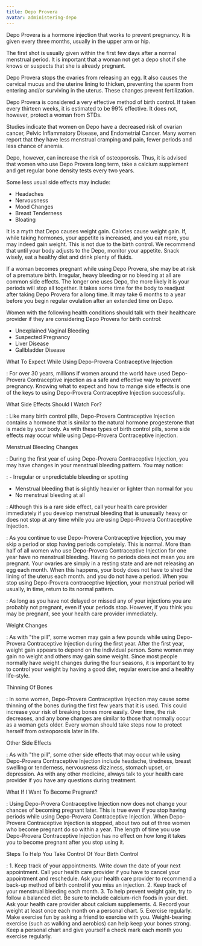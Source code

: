 ```yaml
---
title: Depo Provera
avatar: administering-depo
---
```


Depo Provera is a hormone injection that works to prevent pregnancy.  It
is given every three months, usually in the upper arm or hip.

The first shot is usually given within the first few days after a normal
menstrual period.  It is important that a woman not get a depo shot if
she knows or suspects that she is already pregnant.

Depo Provera stops the ovaries from releasing an egg.  It also causes
the cervical mucus and the uterine lining to thicken, preventing the
sperm from entering and/or surviving in the uterus.  These changes
prevent fertilization.

Depo Provera is considered a very effective method of birth control.  If
taken every thirteen weeks, it is estimated to be 99% effective.  It
does not, however, protect a woman from STDs.

Studies indicate that women on Depo have a decreased risk of ovarian
cancer, Pelvic Inflammatory Disease, and Endometrial Cancer.  Many women
report that they have less menstrual cramping and pain, fewer periods
and less chance of anemia.

Depo, however, can increase the risk of osteoporosis.  Thus, it is
advised that women who use Depo Provera long term, take a calcium
supplement and get regular bone density tests every two years.

Some less usual side effects may include:

- Headaches
- Nervousness
- Mood Changes
- Breast Tenderness
- Bloating

It is a myth that Depo causes weight gain.  Calories cause weight gain.
If, while taking hormones, your appetite is increased, and you eat more,
you may indeed gain weight.  This is not due to the birth control.  We
recommend that until your body adjusts to the Depo, monitor your
appetite.  Snack wisely, eat a healthy diet and drink plenty of fluids.

If a woman becomes pregnant while using Depo Provera, she may be at risk
of a premature birth.  Irregular, heavy bleeding or no bleeding at all
are common side effects.  The longer one uses Depo, the more likely it
is your periods will stop all together.  It takes some time for the body
to readjust after taking Depo Provera for a long time.  It may take 6
months to a year before you begin regular ovulation after an extended
time on Depo.

Women with the following health conditions should talk with their
healthcare provider if they are considering Depo Provera for birth
control:

- Unexplained Vaginal Bleeding
- Suspected Pregnancy
- Liver Disease
- Gallbladder Disease

What To Expect While Using Depo-Provera Contraceptive Injection

: For over 30 years, millions if women around the world have used
Depo-Provera Contraceptive injection as a safe and effective way to
prevent pregnancy.  Knowing what to expect and how to mange side effects
is one of the keys to using Depo-Provera Contraceptive Injection
successfully.

What Side Effects Should I Watch For?

: Like many birth control pills, Depo-Provera Contraceptive Injection
contains a hormone that is similar to the natural hormone progesterone
that is made by your body.  As with these types of birth control pills,
some side effects may occur while using Depo-Provera Contraceptive
injection.

Menstrual Bleeding Changes

: During the first year of using Depo-Provera Contraceptive Injection,
you may have changes in your menstrual bleeding pattern.  You may
notice:

: - Irregular or unpredictable bleeding or spotting
- Menstrual bleeding that is slightly heavier or lighter than normal for
  you
- No menstrual bleeding at all

: Although this is a rare side effect, call your health care provider
immediately if you develop menstrual bleeding that is unusually heavy or
does not stop at any time while you are using Depo-Provera Contraceptive
Injection.

: As you continue to use Depo-Provera Contraceptive Injection, you may
skip a period or stop having periods completely.  This is normal.  More
than half of all women who use Depo-Provera Contraceptive Injection for
one year have no menstrual bleeding.  Having no periods does not mean
you are pregnant.  Your ovaries are simply in a resting state and are
not releasing an egg each month.  When this happens, your body does not
have to shed the lining of the uterus each month. and you do  not have a
period.  When you stop using Depo-Provera contraceptive Injection, your
menstrual period will usually, in time, return to its normal pattern.

: As long as you have not delayed or missed any of your injections you
are probably not pregnant, even if your periods stop.  However, if you
think you may be pregnant, see your health care provider immediately.

Weight Changes

: As with "the pill", some women may gain a few pounds while using
Depo-Provera Contraceptive Injection during the first year.  After the
first year, weight gain appears to depend on the individual person.
Some women may gain no weight and others may gain some weight.  Since
most people normally have weight changes during the four seasons, it is
important to try to control your weight by having a good diet, regular
exercise and a healthy life-style.

Thinning Of Bones

: In some women, Depo-Provera Contraceptive Injection may cause some
thinning of the bones during the first few years that it is used.  This
could increase your risk of breaking bones more easily.  Over time, the
risk decreases, and any bone changes are similar to those that normally
occur as a woman gets older.  Every woman should take steps now to
protect herself from osteoporosis later in life.

Other Side Effects

: As with "the pill", some other side effects that may occur while using
Depo-Provera Contraceptive Injection include headache, tiredness, breast
swelling or tenderness, nervousness dizziness, stomach upset, or
depression.  As with any other medicine, always talk to your health care
provider if you have any questions during treatment.

What If I Want To Become Pregnant?

: Using Depo-Provera Contraceptive Injection now does not change your
chances of becoming pregnant later.  This is true even if you stop
having periods while using Depo-Provera Contraceptive Injection.  When
Depo-Provera Contraceptive Injection is stopped, about two out of three
women who become pregnant do so within a year.  The length of time you
use Depo-Provera Contraceptive Injection has no effect on how long it
takes you to become pregnant after you stop using it.

Steps To Help You Take Control Of Your Birth Control

: 1. Keep track of your appointments.  Write down the date of your next
     appointment.  Call your health care provider if you have to cancel
     your appointment and reschedule.  Ask your health care provider to
     recommend a back-up method of birth control if you miss an
     injection.
2. Keep track of your menstrual bleeding each month.
3. To help prevent weight gain, try to follow a balanced diet.  Be sure
   to include calcium-rich foods in your diet.  Ask your health care
   provider about calcium supplements.
4. Record your weight at least once each month on a personal chart.
5. Exercise regularly.  Make exercise fun by asking a friend to exercise
   with you.  Weight-bearing exercise (such as walking and aerobics) can
   help keep your bones strong.  Keep a personal chart and give yourself
   a check mark each month you exercise regularly.

